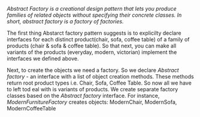 *Abstract Factory is a creational design pattern that lets you produce families of related objects without specifying their concrete classes. In short, abstract factory is a factory of factories.*

The first thing Abstarct factory pattern suggests is to explicilty declare interfaces for each distinct product(chair, sofa, coffee table) of a family of products (chair & sofa & coffee table). So that next, you can make all variants of the products (everyday, modern, victorian) implement the interfaces we defined above.

Next, to create the objects we need a factory. So we declare *Abstract factory* - an interface with a list of object creation methods. These methods return root product types i.e. Chair, Sofa, Coffee Table.
So now all we have to left tod eal with is variants of products. We create separate factory classes based on the *Abstract factory* interface. For instance, *ModernFurnitureFactory* creates objects: ModernChair, ModernSofa, ModernCoffeeTable